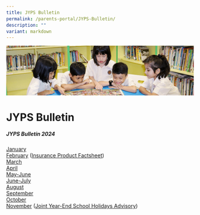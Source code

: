 ```yaml
---
title: JYPS Bulletin
permalink: /parents-portal/JYPS-Bulletin/
description: ""
variant: markdown
---
```

![](/images/banner.gif)

JYPS Bulletin
=============

##### JYPS Bulletin 2024

[January](/files/January_Bulletin_2024_Final.pdf) <br>
[February](/files/February_Bulletin_2024_FINAL.pdf) ([Insurance Product Factsheet](/files/Product_Fact_Sheet_Year_2024.pdf)) <br>
[March](/files/March_Bulletin_2024_FINAL.pdf)<br>
[April](/files/April_Bulletin_2024_FINAL.pdf)<br>
[May-June](/files/May_June_Bulletin_2024_FINAL.pdf)<br>
[June-July](/files/June_July_Bulletin_2024_Final.pdf)<br>
[August](/files/August_Bulletin_2024_Final.pdf)<br>
[September](/files/September_Bulletin_2024_Final.pdf)<br>
[October](/files/October_Bulletin_2024_Final.pdf)<br>
[November](/files/November_Bulletin_2024_FINAL.pdf) ([Joint Year-End School Holidays Advisory](/files/Joint_Year_End_School_Holidays_Advisory.pdf)) <br>